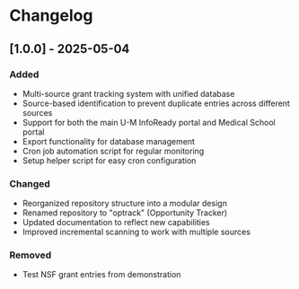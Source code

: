 # Changelog

## [1.0.0] - 2025-05-04

### Added
- Multi-source grant tracking system with unified database
- Source-based identification to prevent duplicate entries across different sources
- Support for both the main U-M InfoReady portal and Medical School portal
- Export functionality for database management
- Cron job automation script for regular monitoring
- Setup helper script for easy cron configuration

### Changed
- Reorganized repository structure into a modular design
- Renamed repository to "optrack" (Opportunity Tracker)
- Updated documentation to reflect new capabilities
- Improved incremental scanning to work with multiple sources

### Removed
- Test NSF grant entries from demonstration